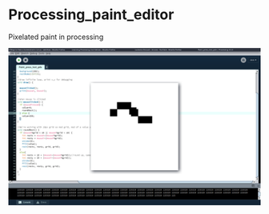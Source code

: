# Processing_paint_editor
Pixelated paint in processing

![Scrnshot](images/Cheese_Wed-25Sep19_20.41.png)
